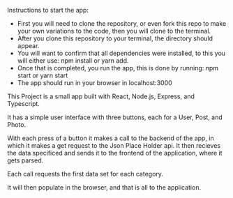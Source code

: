 Instructions to start the app:
- First you will need to clone the repository, or even fork this repo to make your own variations to the code, then you will clone to the terminal.
- After you clone this repository to your terminal, the directory should appear. 
- You will want to confirm that all dependencies were installed, to this you will either use: 
    npm install or yarn add.
- Once that is completed, you run the app, this is done by running:
    npm start or yarn start
- The app should run in your browser in localhost:3000

This Project is a small app built with React, Node.js, Express, and Typescript.

It has a simple user interface with three buttons, each for a User, Post, and Photo.

With each press of a button it makes a call to the backend of the app, in which it makes a get request to the Json Place Holder api. It then recieves the data specificed and sends it to the frontend of the application, where it gets parsed.

Each call requests the first data set for each category.

It will then populate in the browser, and that is all to the application.

